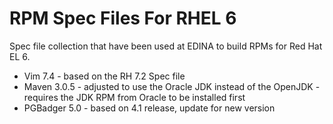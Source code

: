 RPM Spec Files For RHEL 6
=========================

Spec file collection that have been used at EDINA to build RPMs for Red Hat EL 6.

* Vim 7.4 - based on the RH 7.2 Spec file
* Maven 3.0.5 - adjusted to use the Oracle JDK instead of the OpenJDK - requires the JDK RPM from Oracle to be installed first
* PGBadger 5.0 - based on 4.1 release, update for new version
